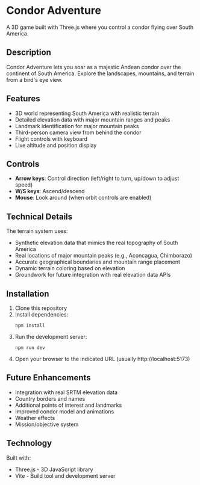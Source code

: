 # Condor Adventure

A 3D game built with Three.js where you control a condor flying over South America.

## Description

Condor Adventure lets you soar as a majestic Andean condor over the continent of South America. Explore the landscapes, mountains, and terrain from a bird's eye view.

## Features

- 3D world representing South America with realistic terrain
- Detailed elevation data with major mountain ranges and peaks
- Landmark identification for major mountain peaks
- Third-person camera view from behind the condor
- Flight controls with keyboard
- Live altitude and position display

## Controls

- **Arrow keys**: Control direction (left/right to turn, up/down to adjust speed)
- **W/S keys**: Ascend/descend
- **Mouse**: Look around (when orbit controls are enabled)

## Technical Details

The terrain system uses:
- Synthetic elevation data that mimics the real topography of South America
- Real locations of major mountain peaks (e.g., Aconcagua, Chimborazo)
- Accurate geographical boundaries and mountain range placement
- Dynamic terrain coloring based on elevation
- Groundwork for future integration with real elevation data APIs

## Installation

1. Clone this repository
2. Install dependencies:
   ```
   npm install
   ```
3. Run the development server:
   ```
   npm run dev
   ```
4. Open your browser to the indicated URL (usually http://localhost:5173)

## Future Enhancements

- Integration with real SRTM elevation data
- Country borders and names
- Additional points of interest and landmarks
- Improved condor model and animations
- Weather effects
- Mission/objective system

## Technology

Built with:
- Three.js - 3D JavaScript library
- Vite - Build tool and development server 